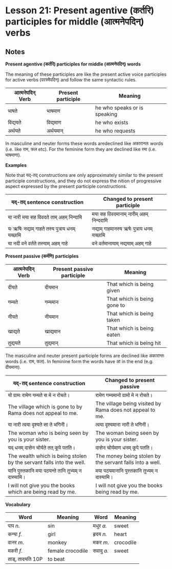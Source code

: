 # Lesson 21: Present agentive (कर्तरि) participles for middle (आत्मनेपदिन्) verbs

## Notes

**Present agentive (कर्तरि) participles for middle (आत्मनेपदिन्) words**

The meaning of these participles are like the present active voice participles for active verbs (परस्मैपदिन्) and follow the same syntactic rules.

| आत्मनेपदिन् Verb | Present participle | Meaning |
| --- | --- | --- | 
| भाषते | भाषमाण | he who speaks or is speaking |
| विद्ययते | विद्यमाण | he who exists |
| अर्थयते | अर्थयमान् | he who requests |

In masculine and neuter forms these words aredeclined like अकारानतः words (i.e. like राम, फल etc). For the feminine form they are declined like रमा (i.e. भाषमाणा).

**Examples**

Note that यद्-तद् constructions are only approximately similar to the present participle constructions, and they do not express the nition of progressive aspect expressed by the present participle constructions.

| यद्-तद् sentence construction | Changed to present participle| 
| --- |  --- |
| या नारी मया सह विवदते ताम् अहम् निन्दामि | मया सह विवदमानाम् नारीम् अहम् निन्ददामि |
| यः ऋषिः नद्याम् गाहते तस्य पुत्राय धनम् यच्छामि | नद्याम् गाहमानस्य ऋषेः पुत्राय धनम् यच्छामि |
| या नदी वने वर्तते तस्याम् अहम् गाहे | वने वर्तमानायाम् नद्ययाम् अहम् गाहे |


**Present passive (कर्मणि) participles**

| आत्मनेपदिन् Verb | Present passive participle | Meaning |
| --- | --- | --- | 
| दीयते | दीयमान | That which is being given|
| गम्यते | गम्यमान | That which is being gone to |
| नीयते | नीयमान | That which is being taken |
| खाद्यते | खाद्यमान | That which is being eaten |
| तुद्ययते | तुद्यमान् | That which is being hit |

The masculine and neuter present participle forms are declined like अकारान्तः words (i.e. राम, फल). In feminine form the words have आ in the end (e.g. दीयमाना).

| यद्-तद् sentence construction | Changed to present passive | 
| --- |  --- | 
| यो ग्रामः रामेण गम्यते स मे न रोचते। | रामेण गम्यमानो ग्रामो मे न रोचते।  | 
| The village which is gone to by Rama does not appeal to me. | The village being visited by Rama does not appeal to me.|  
| या नारी त्वया दृश्यते सा ते भगिनी। |  त्वया दृश्यमाना नारी ते भगिनी। | 
| The woman who is being seen by you is your sister. | The woman being seen by you is your sister. |  
| यद् धनम् दासेन चोर्यते तत् कूपे पतति। | दासेन चोर्यमाण धनम् कूपे पतति। | 
| The wealth which is being stolen by the servant falls into the well. | The money being stolen by the servant falls into a well.| 
| यानि पुस्तकानि मया पठयन्ते तानि तुभ्यम् न दास्यामि। | मया पठयमानानि पुस्तकानि तुभ्यम् न दास्यामि। | 
| I will not give you the books which are being read by me. | I will not give you the books being read by me. | 


**Vocabulary**

| **Word** | **Meaning** | **Word** | **Meaning** | 
| --- | --- | --- | --- |
| पाप *n.* | sin | मधुर *a.* | sweet | 
| कन्या *f.* | girl | हृदय *n.* |  heart | 
| वानर *m.* | monkey | मकर *m.* | crocodile | 
| मकरी *f.* | female crocodile | सवादु *a.* | sweet | 
| ताड्, तादयति 10P | to beat | | | 